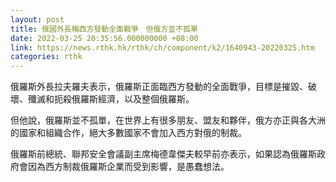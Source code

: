 ```yaml
---
layout: post
title: 俄國外長稱西方發動全面戰爭　但俄方並不孤單
date: 2022-03-25 20:35:56.000000000 +08:00
link: https://news.rthk.hk/rthk/ch/component/k2/1640943-20220325.htm
categories: rthk
---
```


俄羅斯外長拉夫羅夫表示，俄羅斯正面臨西方發動的全面戰爭，目標是摧毀、破壞、殲滅和扼殺俄羅斯經濟，以及整個俄羅斯。

但他說，俄羅斯並不孤單，在世界上有很多朋友、盟友和夥伴，俄方亦正與各大洲的國家和組織合作，絕大多數國家不會加入西方對俄的制裁。

俄羅斯前總統、聯邦安全會議副主席梅德韋傑夫較早前亦表示，如果認為俄羅斯政府會因為西方制裁俄羅斯企業而受到影響，是愚蠢想法。
